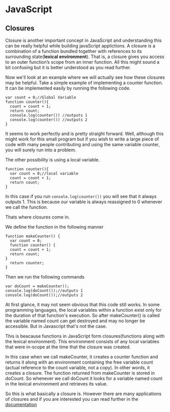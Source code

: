 # JavaScript
## Closures
Closure is another important concept in JavaScript and understanding this can be really helpful while building javaScript applictions.
A closure is a combination of a function bundled together with references to its surrounding state(**lexical environment**).
That is, a closure gives you access to an outer function’s scope from an inner function. All this might sound a bit confusing but it is better understood as you read further.


Now we'll look at an example where we will actually see how these closures may be helpful.
Take a simple example of implementing a counter function. It can be implemented easily by running the following code.
```
var count = 0;//Global Variable
function counter(){
  count = count + 1;
  return count;
  console.log(counter()) //outputs 1
  console.log(counter()) //outputs 2
}
```
It seems to work perfectly and is pretty straight forward. Well, although this might work for this small program but if you wish to write a large piece of code with many people contributing and using the same variable counter, you will surely run into a problem. 

The other possibility is using a local variable.

```
function counter(){
  var count = 0;//local variable
  count = count + 1;
  return count;
}
```
In this case if you run ```console.log(counter())``` you will see that it always outputs 1. This is because our variable is always reassigned to 0 whenever we call the function.

Thats where closures come in.

We define the function in the following manner
```
function makeCounter() {
  var count = 0;
  function counter() {
  count = count + 1;
  return count;
}
  return counter;
}
```
Then we run the following commands
```
var doCount = makeCounter();
console.log(doCount());//outputs 1
console.log(doCount());//outputs 2
```
At first glance, it may not seem obvious that this code still works. In some programming languages, the local variables within a function exist only for the duration of that function's execution. So after makeCounter() is called the variable named count can get destroyed and may no longer be accessible. But in Javascript that's not the case.

This is beacause functions in JavaScript form closures(functions along with the lexical environment). This environment consists of any local variables that were in-scope at the time that the closure was created.

In this case when we call makeCounter, it creates a counter function and returns it along with an environment containing the free variable  count (actual reference to the count variable, not a copy). In other words, it creates a closure. The function returned from makeCounter is stored in doCount. So whenever we call doCount it looks for a variable named count in the lexical environment and retrieves its value.

So this is what basically a closure is. However there are many applications of closures and if you are interested you can read further in  the [documentation](https://developer.mozilla.org/en/docs/Web/JavaScript/Closures)
